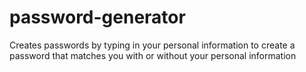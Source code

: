 # password-generator
Creates passwords by typing in your personal information to create a password that matches you with or without your personal information 
